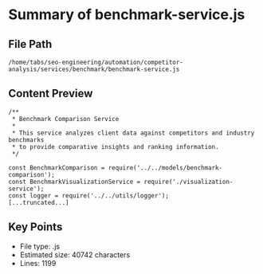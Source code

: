# Summary of benchmark-service.js
  
## File Path
`/home/tabs/seo-engineering/automation/competitor-analysis/services/benchmark/benchmark-service.js`

## Content Preview
```
/**
 * Benchmark Comparison Service
 * 
 * This service analyzes client data against competitors and industry benchmarks
 * to provide comparative insights and ranking information.
 */

const BenchmarkComparison = require('../../models/benchmark-comparison');
const BenchmarkVisualizationService = require('./visualization-service');
const logger = require('../../utils/logger');
[...truncated...]
```

## Key Points
- File type: .js
- Estimated size: 40742 characters
- Lines: 1199
